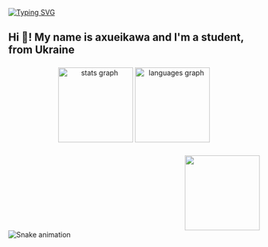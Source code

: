 [![Typing SVG](https://readme-typing-svg.demolab.com?font=Fira+Code&pause=1000&random=false&width=435&lines=sleeeeeeeeeeeeeeeeeeeeeeeeeeeeeeeeep)](https://git.io/typing-svg)
<h2 align="left">Hi 👋! My name is axueikawa and I'm a student, from Ukraine</h2>

###

<div align="center">
  <img src="https://github-readme-stats.vercel.app/api?username=maurodesouza&hide_title=false&hide_rank=false&show_icons=true&include_all_commits=true&count_private=true&disable_animations=false&theme=dracula&locale=en&hide_border=false" height="150" alt="stats graph"  />
  <img src="https://github-readme-stats.vercel.app/api/top-langs?username=maurodesouza&locale=en&hide_title=false&layout=compact&card_width=320&langs_count=5&theme=dracula&hide_border=false" height="150" alt="languages graph"  />
</div>

###

<img align="right" height="150" src="https://i.imgflip.com/65efzo.gif"  />

###

<br clear="both">

<img src="https://raw.githubusercontent.com/maurodesouza/maurodesouza/output/snake.svg" alt="Snake animation" />

###
